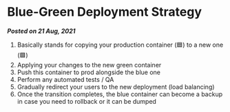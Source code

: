 # Blue-Green Deployment Strategy
**_Posted on 21 Aug, 2021_**

1. Basically stands for copying your production container (🟦) to a new one (🟩)
2. Applying your changes to the new green container
3. Push this container to prod alongside the blue one
4. Perform any automated tests / QA
5. Gradually redirect your users to the new deployment (load balancing)
6. Once the transition completes, the blue container can become a backup in case you need to rollback or it can be dumped
